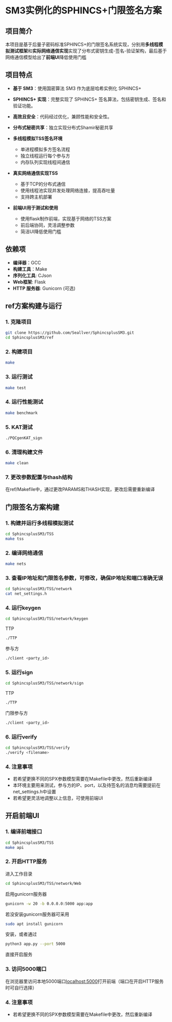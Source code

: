 # SM3实例化的SPHINCS+门限签名方案

## 项目简介
本项目是基于后量子密码标准SPHINCS+的门限签名系统实现，分别用**多线程模拟测试框架**和**实际网络通信实现**实现了分布式密钥生成-签名-验证架构，最后基于网络通信模型给出了**前端UI**降低使用门槛

## 项目特点
- **基于 SM3**：使用国密算法 SM3 作为底层哈希实例化 SPHINCS+
- **SPHINCS+ 实现**：完整实现了 SPHINCS+ 签名算法，包括密钥生成、签名和验证功能。
- **高效且安全**：代码经过优化，兼顾性能和安全性。
- **分布式秘密共享**：独立实现分布式Shamir秘密共享
- **多线程模拟TSS签名环境**
   - 单进程模拟多方签名流程
   - 独立线程运行每个参与方
   - 内存队列实现线程间通信

- **真实网络通信实现TSS**
   - 基于TCP的分布式通信
   - 使用线程池实现并发处理网络连接，提高吞吐量
   - 支持跨主机部署

- **前端UI用于测试和使用**
  - 使用flask制作前端，实现基于网络的TSS方案
  - 前后端协同，灵活调整参数
  - 简洁UI降低使用门槛

## 依赖项
- **编译器**：GCC
- **构建工具**：Make
- **序列化工具**: CJson
- **Web框架**: Flask
- **HTTP 服务器**: Gunicorn (可选)

## ref方案构建与运行

### 1. 克隆项目
```bash
git clone https://github.com/Seallver/SphincsplusSM3.git
cd SphincsplusSM3/ref
```
### 2. 构建项目
```bash
make
```
### 3. 运行测试
```bash
make test
```
### 4. 运行性能测试
```bash
make benchmark
```
### 5. KAT测试
```bash
./PQCgenKAT_sign
```
### 6. 清理构建文件
```bash
make clean
```
### 7. 更改参数配置与thash结构
在ref/Makefile中，通过更改PARAMS和THASH实现，更改后需要重新编译

## 门限签名方案构建

### 1. 构建并运行多线程模拟测试
```bash
cd SphincsplusSM3/TSS
make tss
```
### 2. 编译网络通信
```bash
make nets
```
### 3. 查看IP地址和门限签名参数，可修改，确保IP地址和端口准确无误
```bash
cd SphincsplusSM3/TSS/network
cat net_settings.h
```
### 4. 运行keygen
```bash
cd SphincsplusSM3/TSS/network/keygen
```
TTP
```bash
./TTP
```
参与方
```bash
./client <party_id>
```

### 5. 运行sign
```bash
cd SphincsplusSM3/TSS/network/sign
```
TTP
```bash
./TTP
```
门限参与方
```bash
./client <party_id>
```

### 6. 运行verify
```bash
cd SphincsplusSM3/TSS/verify
./verify <filename>
```

### 4. 注意事项
- 若希望更换不同的SPX参数模型需要在Makefile中更改，然后重新编译
- 本环境主要用来测试，参与方的IP、port，以及待签名的消息均需要提前在net_settings.h中设置
- 若希望更灵活地调整以上信息，可使用前端UI

## 开启前端UI

### 1. 编译前端接口
```bash
cd SphincsplusSM3/TSS
make api
```

### 2. 开启HTTP服务 
进入工作目录
```bash
cd SphincsplusSM3/TSS/network/Web
```

 启用gunicorn服务器
```bash
gunicorn -w 20 -b 0.0.0.0:5000 app:app
```

若没安装gunicorn服务器可采用
```bash
sudo apt install gunicorn
```
安装，或者通过
```bash
python3 app.py --port 5000
```
直接开启服务

### 3. 访问5000端口
在浏览器里访问本地5000端口[localhost:5000](https://localhost:5000)打开前端（端口在开启HTTP服务时可自行选择）

### 4. 注意事项
- 若希望更换不同的SPX参数模型需要在Makefile中更改，然后重新编译

